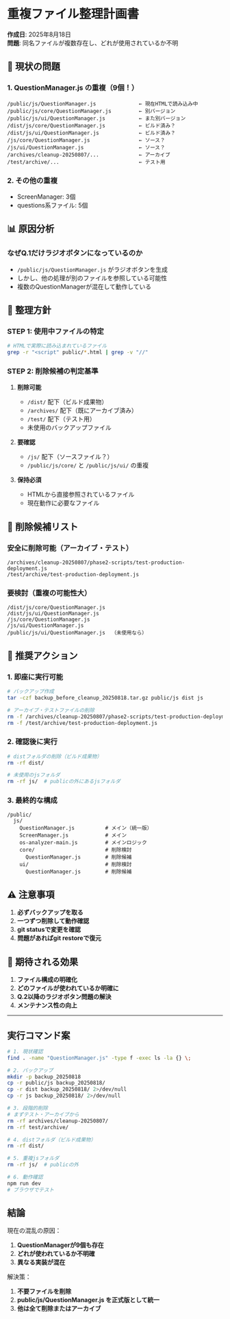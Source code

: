 # 重複ファイル整理計画書

**作成日**: 2025年8月18日  
**問題**: 同名ファイルが複数存在し、どれが使用されているか不明

## 🚨 現状の問題

### 1. QuestionManager.js の重複（9個！）
```
/public/js/QuestionManager.js              ← 現在HTMLで読み込み中
/public/js/core/QuestionManager.js         ← 別バージョン
/public/js/ui/QuestionManager.js           ← また別バージョン
/dist/js/core/QuestionManager.js           ← ビルド済み？
/dist/js/ui/QuestionManager.js             ← ビルド済み？
/js/core/QuestionManager.js                ← ソース？
/js/ui/QuestionManager.js                  ← ソース？
/archives/cleanup-20250807/...             ← アーカイブ
/test/archive/...                          ← テスト用
```

### 2. その他の重複
- ScreenManager: 3個
- questions系ファイル: 5個

## 📊 原因分析

### なぜQ.1だけラジオボタンになっているのか
- `/public/js/QuestionManager.js` がラジオボタンを生成
- しかし、他の処理が別のファイルを参照している可能性
- 複数のQuestionManagerが混在して動作している

## 🎯 整理方針

### STEP 1: 使用中ファイルの特定
```bash
# HTMLで実際に読み込まれているファイル
grep -r "<script" public/*.html | grep -v "//"
```

### STEP 2: 削除候補の判定基準
1. **削除可能**
   - `/dist/` 配下（ビルド成果物）
   - `/archives/` 配下（既にアーカイブ済み）
   - `/test/` 配下（テスト用）
   - 未使用のバックアップファイル

2. **要確認**
   - `/js/` 配下（ソースファイル？）
   - `/public/js/core/` と `/public/js/ui/` の重複

3. **保持必須**
   - HTMLから直接参照されているファイル
   - 現在動作に必要なファイル

## 📝 削除候補リスト

### 安全に削除可能（アーカイブ・テスト）
```
/archives/cleanup-20250807/phase2-scripts/test-production-deployment.js
/test/archive/test-production-deployment.js
```

### 要検討（重複の可能性大）
```
/dist/js/core/QuestionManager.js
/dist/js/ui/QuestionManager.js
/js/core/QuestionManager.js
/js/ui/QuestionManager.js
/public/js/ui/QuestionManager.js  （未使用なら）
```

## 🔧 推奨アクション

### 1. 即座に実行可能
```bash
# バックアップ作成
tar -czf backup_before_cleanup_20250818.tar.gz public/js dist js

# アーカイブ・テストファイルの削除
rm -f /archives/cleanup-20250807/phase2-scripts/test-production-deployment.js
rm -f /test/archive/test-production-deployment.js
```

### 2. 確認後に実行
```bash
# distフォルダの削除（ビルド成果物）
rm -rf dist/

# 未使用のjsフォルダ
rm -rf js/  # publicの外にあるjsフォルダ
```

### 3. 最終的な構成
```
/public/
  js/
    QuestionManager.js          # メイン（統一版）
    ScreenManager.js            # メイン
    os-analyzer-main.js         # メインロジック
    core/                       # 削除検討
      QuestionManager.js        # 削除候補
    ui/                         # 削除検討
      QuestionManager.js        # 削除候補
```

## ⚠️ 注意事項

1. **必ずバックアップを取る**
2. **一つずつ削除して動作確認**
3. **git statusで変更を確認**
4. **問題があればgit restoreで復元**

## 🎯 期待される効果

1. **ファイル構成の明確化**
2. **どのファイルが使われているか明確に**
3. **Q.2以降のラジオボタン問題の解決**
4. **メンテナンス性の向上**

---

## 実行コマンド案

```bash
# 1. 現状確認
find . -name "QuestionManager.js" -type f -exec ls -la {} \;

# 2. バックアップ
mkdir -p backup_20250818
cp -r public/js backup_20250818/
cp -r dist backup_20250818/ 2>/dev/null
cp -r js backup_20250818/ 2>/dev/null

# 3. 段階的削除
# まずテスト・アーカイブから
rm -rf archives/cleanup-20250807/
rm -rf test/archive/

# 4. distフォルダ（ビルド成果物）
rm -rf dist/

# 5. 重複jsフォルダ
rm -rf js/  # publicの外

# 6. 動作確認
npm run dev
# ブラウザでテスト
```

## 結論

現在の混乱の原因：
1. **QuestionManagerが9個も存在**
2. **どれが使われているか不明確**
3. **異なる実装が混在**

解決策：
1. **不要ファイルを削除**
2. **public/js/QuestionManager.js を正式版として統一**
3. **他は全て削除またはアーカイブ**